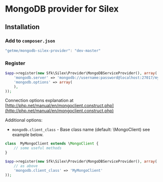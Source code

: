 MongoDB provider for Silex
=======================

## Installation

### Add to ```composer.json```

```javascript
"getme/mongodb-silex-provider": "dev-master"
```

### Register

```php
$app->register(new Sfk\Silex\Provider\MongoDBServiceProvider(), array(
    'mongodb.server' => 'mongodb://username:password@localhost:27017/mydatabase',
    'mongodb.options' => array(
    ),
));
```

Connection options explanation at [http://php.net/manual/en/mongoclient.construct.php](http://php.net/manual/en/mongoclient.construct.php)

Additional options:

- `mongodb.client_class` - Base class name (default: \MongoClient) see example below.

```php
class  MyMongoClient extends \MongoClient {
    // some useful methods
}

$app->register(new Sfk\Silex\Provider\MongoDBServiceProvider(), array(
    // as above
    'mongodb.client_class' => 'MyMongoClient'
));
```

